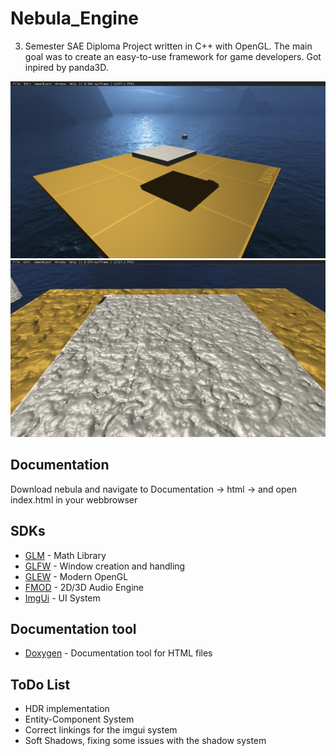 # Nebula_Engine
3. Semester SAE Diploma Project written in C++ with OpenGL. The main goal was to create an easy-to-use framework for game developers. Got inpired by panda3D. 

![Screenshot 1](images/ne_s1.png)
![Screenshot 2](images/ne_s2.png)

## Documentation
Download nebula and navigate to Documentation -> html -> and open index.html in your webbrowser

## SDKs

* [GLM](https://glm.g-truc.net/0.9.9/index.html) - Math Library
* [GLFW](https://www.glfw.org/) - Window creation and handling
* [GLEW](http://glew.sourceforge.net/) - Modern OpenGL
* [FMOD](https://www.fmod.com/) - 2D/3D Audio Engine
* [ImgUi](https://github.com/ocornut/imgui) - UI System

## Documentation tool

* [Doxygen](http://www.doxygen.nl/) - Documentation tool for HTML files

## ToDo List

* HDR implementation
* Entity-Component System
* Correct linkings for the imgui system
* Soft Shadows, fixing some issues with the shadow system
